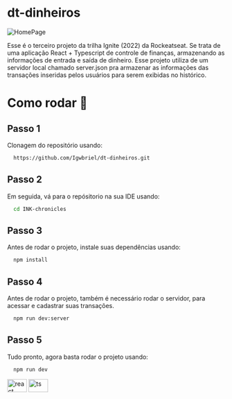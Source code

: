 # dt-dinheiros
![HomePage](https://github.com/Igwbriel/dt-dinheiros/assets/101999960/63094c5d-a218-4e35-bc41-066ee929ae53)

Esse é o terceiro projeto da trilha Ignite (2022) da Rockeatseat. Se trata de uma aplicação React + Typescript de controle de finanças, armazenando as informações de entrada e saída de dinheiro. Esse projeto utiliza de um servidor local chamado server.json pra armazenar as informações das transações inseridas pelos usuários para serem exibidas no histórico.

# Como rodar 🦸

## Passo 1

Clonagem do repositório usando:

```bash
  https://github.com/Igwbriel/dt-dinheiros.git
```

## Passo 2

Em seguida, vá para o repósitorio na sua IDE usando:

```bash
  cd INK-chronicles
```

## Passo 3

Antes de rodar o projeto, instale suas dependências usando:

```bash
  npm install
```

## Passo 4

Antes de rodar o projeto, também é necessário rodar o servidor, para acessar e cadastrar suas transações.

```bash
  npm run dev:server
```

## Passo 5

Tudo pronto, agora basta rodar o projeto usando:

```bash
  npm run dev
```
<div style = "dysplay: inline_block">
<img align = "center" alt = "react" height = "30" width = "45" src="https://cdn.jsdelivr.net/gh/devicons/devicon/icons/react/react-original.svg" />

<img align = "center" alt = "ts" height = "30" width = "45" src="https://cdn.jsdelivr.net/gh/devicons/devicon/icons/typescript/typescript-original.svg" />
</div>
